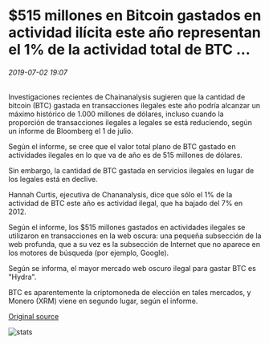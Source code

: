 # $515 millones en Bitcoin gastados en actividad ilícita este año representan el 1% de la actividad total de BTC ...

###### 2019-07-02 19:07

Investigaciones recientes de Chainanalysis sugieren que la cantidad de bitcoin (BTC) gastada en transacciones ilegales este año podría alcanzar un máximo histórico de 1.000 millones de dólares, incluso cuando la proporción de transacciones ilegales a legales se está reduciendo, según un informe de Bloomberg el 1 de julio.

Según el informe, se cree que el valor total plano de BTC gastado en actividades ilegales en lo que va de año es de 515 millones de dólares.

Sin embargo, la cantidad de BTC gastada en servicios ilegales en lugar de los legales está en declive.

Hannah Curtis, ejecutiva de Chananalysis, dice que sólo el 1% de la actividad de BTC este año es actividad ilegal, que ha bajado del 7% en 2012.

Según el informe, los $515 millones gastados en actividades ilegales se utilizaron en transacciones en la web oscura: una pequeña subsección de la web profunda, que a su vez es la subsección de Internet que no aparece en los motores de búsqueda (por ejemplo, Google).

Según se informa, el mayor mercado web oscuro ilegal para gastar BTC es "Hydra".

BTC es aparentemente la criptomoneda de elección en tales mercados, y Monero (XRM) viene en segundo lugar, según el informe.

[Original source](https://cointelegraph.com/news/515-million-in-bitcoin-spent-on-illicit-activity-this-year-representing-1-of-total-btc-activity)

![stats](https://c.statcounter.com/11760860/0/a89fa40b/1/ "stats")